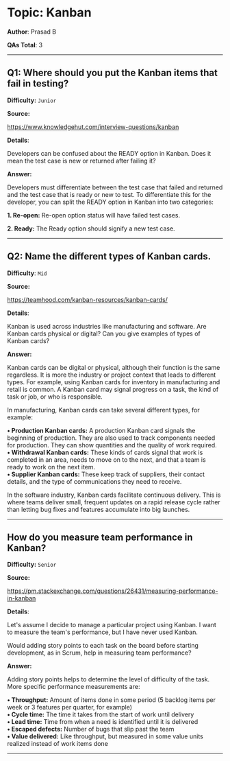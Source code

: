 # Topic: Kanban

**Author**: Prasad B

**QAs Total**: 3

---

## Q1: Where should you put the Kanban items that fail in testing? 

**Difficulty:** `Junior`

**Source:**

https://www.knowledgehut.com/interview-questions/kanban

**Details**:

Developers can be confused about the READY option in Kanban. Does it mean the test case is new or returned after failing it?

**Answer:**

Developers must differentiate between the test case that failed and returned and the test case that is ready or new to test.  To differentiate this for the developer, you can split the READY option in Kanban into two categories:

**1.	Re-open:** Re-open option status will have failed test cases. 

**2.	Ready:** The Ready option should signify a new test case.

---

## Q2: Name the different types of Kanban cards.

**Difficulty**: `Mid`

**Source:**

https://teamhood.com/kanban-resources/kanban-cards/

**Details**:

Kanban is used across industries like manufacturing and software.  Are Kanban cards physical or digital? Can you give examples of types of Kanban cards?

**Answer:**

Kanban cards can be digital or physical, although their function is the same regardless. It is more the industry or project context that leads to different types. For example, using Kanban cards for inventory in manufacturing and retail is common. A Kanban card may signal progress on a task, the kind of task or job, or who is responsible.

In manufacturing, Kanban cards can take several different types, for example:

**• Production Kanban cards:** A production Kanban card signals the beginning of production. They are also used to track components needed for production. They can show quantities and the quality of work required.  
**•	Withdrawal Kanban cards:** These kinds of cards signal that work is completed in an area, needs to move on to the next, and that a team is ready to work on the next item.  
**•	Supplier Kanban cards:** These keep track of suppliers, their contact details, and the type of communications they need to receive.  

In the software industry, Kanban cards facilitate continuous delivery. This is where teams deliver small, frequent updates on a rapid release cycle rather than letting bug fixes and features accumulate into big launches. 

---

## How do you measure team performance in Kanban?

**Difficulty:** `Senior`

**Source:**

https://pm.stackexchange.com/questions/26431/measuring-performance-in-kanban

**Details**:

Let's assume I decide to manage a particular project using Kanban.  I want to measure the team's performance, but I have never used Kanban.

Would adding story points to each task on the board before starting development, as in Scrum, help in measuring team performance?


**Answer:**

Adding story points helps to determine the level of difficulty of the task. More specific performance measurements are:  

  **•	Throughput:** Amount of items done in some period (5 backlog items per week or 3 features per quarter, for example)  
  **•	Cycle time:** The time it takes from the start of work until delivery  
  **•	Lead time:** Time from when a need is identified until it is delivered  
  **•	Escaped defects:** Number of bugs that slip past the team  
  **•	Value delivered:** Like throughput, but measured in some value units realized instead of work items done  
  
---
